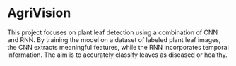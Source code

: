 # AgriVision
This project focuses on plant leaf detection using a combination of CNN and RNN. By training the model on a dataset of labeled plant leaf images, the CNN extracts meaningful features, while the RNN incorporates temporal information. The aim is to accurately classify leaves as diseased or healthy.
